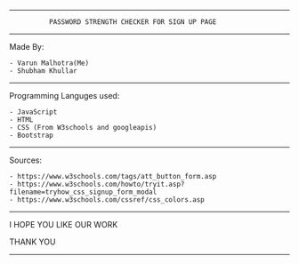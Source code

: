 
***************************************************************************************

		      PASSWORD STRENGTH CHECKER FOR SIGN UP PAGE 
		      
***************************************************************************************
Made By:

    - Varun Malhotra(Me)
    - Shubham Khullar
***************************************************************************************
Programming Languges used:

    - JavaScript
    - HTML
    - CSS (From W3schools and googleapis)
    - Bootstrap
***************************************************************************************
Sources: 

    - https://www.w3schools.com/tags/att_button_form.asp
    - https://www.w3schools.com/howto/tryit.asp?filename=tryhow_css_signup_form_modal
    - https://www.w3schools.com/cssref/css_colors.asp 


***************************************************************************************
I HOPE YOU LIKE OUR WORK

THANK YOU
***************************************************************************************
